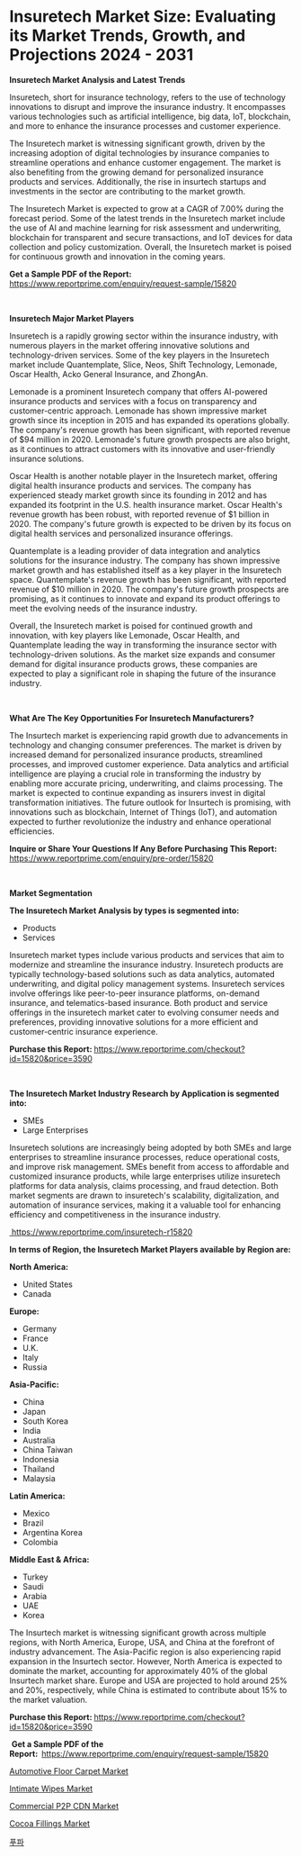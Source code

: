 <p><h1>Insuretech Market Size: Evaluating its Market Trends, Growth, and Projections 2024 - 2031</h1></p><p><strong>Insuretech Market Analysis and Latest Trends</strong></p>
<p><p>Insuretech, short for insurance technology, refers to the use of technology innovations to disrupt and improve the insurance industry. It encompasses various technologies such as artificial intelligence, big data, IoT, blockchain, and more to enhance the insurance processes and customer experience.</p><p>The Insuretech market is witnessing significant growth, driven by the increasing adoption of digital technologies by insurance companies to streamline operations and enhance customer engagement. The market is also benefiting from the growing demand for personalized insurance products and services. Additionally, the rise in insurtech startups and investments in the sector are contributing to the market growth.</p><p>The Insuretech Market is expected to grow at a CAGR of 7.00% during the forecast period. Some of the latest trends in the Insuretech market include the use of AI and machine learning for risk assessment and underwriting, blockchain for transparent and secure transactions, and IoT devices for data collection and policy customization. Overall, the Insuretech market is poised for continuous growth and innovation in the coming years.</p></p>
<p><strong>Get a Sample PDF of the Report:&nbsp;</strong> <a href="https://www.reportprime.com/enquiry/request-sample/15820">https://www.reportprime.com/enquiry/request-sample/15820</a></p>
<p>&nbsp;</p>
<p><strong>Insuretech Major Market Players</strong></p>
<p><p>Insuretech is a rapidly growing sector within the insurance industry, with numerous players in the market offering innovative solutions and technology-driven services. Some of the key players in the Insuretech market include Quantemplate, Slice, Neos, Shift Technology, Lemonade, Oscar Health, Acko General Insurance, and ZhongAn.</p><p>Lemonade is a prominent Insuretech company that offers AI-powered insurance products and services with a focus on transparency and customer-centric approach. Lemonade has shown impressive market growth since its inception in 2015 and has expanded its operations globally. The company's revenue growth has been significant, with reported revenue of $94 million in 2020. Lemonade's future growth prospects are also bright, as it continues to attract customers with its innovative and user-friendly insurance solutions.</p><p>Oscar Health is another notable player in the Insuretech market, offering digital health insurance products and services. The company has experienced steady market growth since its founding in 2012 and has expanded its footprint in the U.S. health insurance market. Oscar Health's revenue growth has been robust, with reported revenue of $1 billion in 2020. The company's future growth is expected to be driven by its focus on digital health services and personalized insurance offerings.</p><p>Quantemplate is a leading provider of data integration and analytics solutions for the insurance industry. The company has shown impressive market growth and has established itself as a key player in the Insuretech space. Quantemplate's revenue growth has been significant, with reported revenue of $10 million in 2020. The company's future growth prospects are promising, as it continues to innovate and expand its product offerings to meet the evolving needs of the insurance industry.</p><p>Overall, the Insuretech market is poised for continued growth and innovation, with key players like Lemonade, Oscar Health, and Quantemplate leading the way in transforming the insurance sector with technology-driven solutions. As the market size expands and consumer demand for digital insurance products grows, these companies are expected to play a significant role in shaping the future of the insurance industry.</p></p>
<p>&nbsp;</p>
<p><strong>What Are The Key Opportunities For Insuretech Manufacturers?</strong></p>
<p><p>The Insurtech market is experiencing rapid growth due to advancements in technology and changing consumer preferences. The market is driven by increased demand for personalized insurance products, streamlined processes, and improved customer experience. Data analytics and artificial intelligence are playing a crucial role in transforming the industry by enabling more accurate pricing, underwriting, and claims processing. The market is expected to continue expanding as insurers invest in digital transformation initiatives. The future outlook for Insurtech is promising, with innovations such as blockchain, Internet of Things (IoT), and automation expected to further revolutionize the industry and enhance operational efficiencies.</p></p>
<p><strong>Inquire or Share Your Questions If Any Before Purchasing This Report:</strong> <a href="https://www.reportprime.com/enquiry/pre-order/15820">https://www.reportprime.com/enquiry/pre-order/15820</a></p>
<p>&nbsp;</p>
<p><strong>Market Segmentation</strong></p>
<p><strong>The Insuretech Market Analysis by types is segmented into:</strong></p>
<p><ul><li>Products</li><li>Services</li></ul></p>
<p><p>Insuretech market types include various products and services that aim to modernize and streamline the insurance industry. Insuretech products are typically technology-based solutions such as data analytics, automated underwriting, and digital policy management systems. Insuretech services involve offerings like peer-to-peer insurance platforms, on-demand insurance, and telematics-based insurance. Both product and service offerings in the insuretech market cater to evolving consumer needs and preferences, providing innovative solutions for a more efficient and customer-centric insurance experience.</p></p>
<p><strong>Purchase this Report:&nbsp;</strong><a href="https://www.reportprime.com/checkout?id=15820&price=3590">https://www.reportprime.com/checkout?id=15820&price=3590</a></p>
<p>&nbsp;</p>
<p><strong>The Insuretech Market Industry Research by Application is segmented into:</strong></p>
<p><ul><li>SMEs</li><li>Large Enterprises</li></ul></p>
<p><p>Insuretech solutions are increasingly being adopted by both SMEs and large enterprises to streamline insurance processes, reduce operational costs, and improve risk management. SMEs benefit from access to affordable and customized insurance products, while large enterprises utilize insuretech platforms for data analysis, claims processing, and fraud detection. Both market segments are drawn to insuretech's scalability, digitalization, and automation of insurance services, making it a valuable tool for enhancing efficiency and competitiveness in the insurance industry.</p></p>
<p><a href="https://www.reportprime.com/insuretech-r15820">&nbsp;https://www.reportprime.com/insuretech-r15820</a></p>
<p><strong>In terms of Region, the Insuretech Market Players available by Region are:</strong></p>
<p>
    <p> <strong> North America: </strong>
        <ul>
            <li>United States</li>
            <li>Canada</li>
        </ul>
        </p> 
    <p> <strong> Europe: </strong>
        <ul>
            <li>Germany</li>
            <li>France</li>
            <li>U.K.</li>
            <li>Italy</li>
            <li>Russia</li>
        </ul>
        </p> 
    <p> <strong> Asia-Pacific: </strong>
        <ul>
            <li>China</li>
            <li>Japan</li>
            <li>South Korea</li>
            <li>India</li>
            <li>Australia</li>
            <li>China Taiwan</li>
            <li>Indonesia</li>
            <li>Thailand</li>
            <li>Malaysia</li>
        </ul>
        </p> 
    <p> <strong> Latin America: </strong>
        <ul>
            <li>Mexico</li>
            <li>Brazil</li>
            <li>Argentina Korea</li>
            <li>Colombia</li>
        </ul>
        </p> 
    <p> <strong> Middle East & Africa: </strong>
        <ul>
            <li>Turkey</li>
            <li>Saudi</li>
            <li>Arabia</li>
            <li>UAE</li>
            <li>Korea</li>
        </ul>
    </p>
    </p>
<p><p>The Insurtech market is witnessing significant growth across multiple regions, with North America, Europe, USA, and China at the forefront of industry advancement. The Asia-Pacific region is also experiencing rapid expansion in the Insurtech sector. However, North America is expected to dominate the market, accounting for approximately 40% of the global Insurtech market share. Europe and USA are projected to hold around 25% and 20%, respectively, while China is estimated to contribute about 15% to the market valuation.</p></p>
<p><strong>Purchase this Report: </strong><a href="https://www.reportprime.com/checkout?id=15820&price=3590">https://www.reportprime.com/checkout?id=15820&price=3590</a></p>
<p>&nbsp;<strong>Get a Sample PDF of the Report:&nbsp;&nbsp;</strong><a href="https://www.reportprime.com/enquiry/request-sample/15820">https://www.reportprime.com/enquiry/request-sample/15820</a></p>
<p><strong></strong></p>
<p><p><a href="https://issuu.com/reportprime-2/docs/automotive-floor-carpet-market-size-2030.pptx">Automotive Floor Carpet Market</a></p><p><a href="https://issuu.com/reportprime-2/docs/intimate-wipes-market-size-2030.pptx">Intimate Wipes Market</a></p><p><a href="https://github.com/fiixsa/Market-Research-Report-List-2/blob/main/commercial-p2p-cdn-market.md">Commercial P2P CDN Market</a></p><p><a href="https://www.linkedin.com/pulse/cocoa-fillings-market-insight-trends-growth-forecasted-from-xb3fe?trackingId=uWo%2FyApRenS7gCPLEFqbng%3D%3D">Cocoa Fillings Market</a></p><p><a href="https://github.com/JeromeRtyau89966/Market-Research-Report-List-1/blob/main/424209876393.md">푸파</a></p></p>